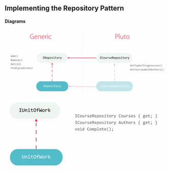﻿## Implementing the Repository Pattern
#### Diagrams
![Picture 1](Images/RepositoryPattern_1.jpg)
![Picture 2](Images/RepositoryPattern_2.jpg)